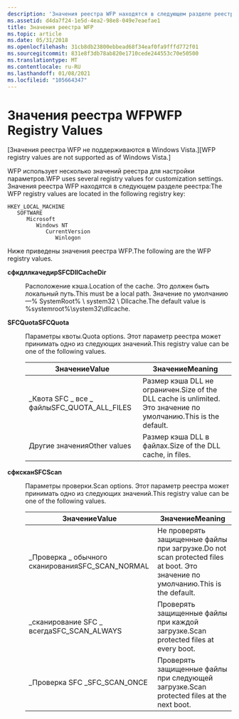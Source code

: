 ```yaml
---
description: 'Значения реестра WFP находятся в следующем разделе реестра: HKLM \\ Software \\ Microsoft \\ Windows NT \\ CurrentVersion \\ Winlogon.'
ms.assetid: d4da7f24-1e5d-4ea2-98e8-049e7eaefae1
title: Значения реестра WFP
ms.topic: article
ms.date: 05/31/2018
ms.openlocfilehash: 31cb8db23800ebbead68f34eaf0fa9fffd772f01
ms.sourcegitcommit: 831e8f3db78ab820e1710cede244553c70e50500
ms.translationtype: MT
ms.contentlocale: ru-RU
ms.lasthandoff: 01/08/2021
ms.locfileid: "105664347"
---
```

# <a name="wfp-registry-values"></a><span data-ttu-id="f8d23-103">Значения реестра WFP</span><span class="sxs-lookup"><span data-stu-id="f8d23-103">WFP Registry Values</span></span>

<span data-ttu-id="f8d23-104">\[Значения реестра WFP не поддерживаются в Windows Vista.\]</span><span class="sxs-lookup"><span data-stu-id="f8d23-104">\[WFP registry values are not supported as of Windows Vista.\]</span></span>

<span data-ttu-id="f8d23-105">WFP использует несколько значений реестра для настройки параметров.</span><span class="sxs-lookup"><span data-stu-id="f8d23-105">WFP uses several registry values for customization settings.</span></span> <span data-ttu-id="f8d23-106">Значения реестра WFP находятся в следующем разделе реестра:</span><span class="sxs-lookup"><span data-stu-id="f8d23-106">The WFP registry values are located in the following registry key:</span></span>

```
HKEY_LOCAL_MACHINE
   SOFTWARE
      Microsoft
         Windows NT
            CurrentVersion
               Winlogon
```

<span data-ttu-id="f8d23-107">Ниже приведены значения реестра WFP.</span><span class="sxs-lookup"><span data-stu-id="f8d23-107">The following are the WFP registry values.</span></span>

<dl> <dt>

<span data-ttu-id="f8d23-108"><span id="SFCDllCacheDir"></span><span id="sfcdllcachedir"></span><span id="SFCDLLCACHEDIR"></span>**сфкдллкачедир**</span><span class="sxs-lookup"><span data-stu-id="f8d23-108"><span id="SFCDllCacheDir"></span><span id="sfcdllcachedir"></span><span id="SFCDLLCACHEDIR"></span>**SFCDllCacheDir**</span></span>
</dt> <dd>

<span data-ttu-id="f8d23-109">Расположение кэша.</span><span class="sxs-lookup"><span data-stu-id="f8d23-109">Location of the cache.</span></span> <span data-ttu-id="f8d23-110">Это должен быть локальный путь.</span><span class="sxs-lookup"><span data-stu-id="f8d23-110">This must be a local path.</span></span> <span data-ttu-id="f8d23-111">Значение по умолчанию —% SystemRoot% \\ system32 \\ Dllcache.</span><span class="sxs-lookup"><span data-stu-id="f8d23-111">The default value is %systemroot%\\system32\\dllcache.</span></span>

</dd> <dt>

<span data-ttu-id="f8d23-112"><span id="SFCQuota"></span><span id="sfcquota"></span><span id="SFCQUOTA"></span>**SFCQuota**</span><span class="sxs-lookup"><span data-stu-id="f8d23-112"><span id="SFCQuota"></span><span id="sfcquota"></span><span id="SFCQUOTA"></span>**SFCQuota**</span></span>
</dt> <dd>

<span data-ttu-id="f8d23-113">Параметры квоты.</span><span class="sxs-lookup"><span data-stu-id="f8d23-113">Quota options.</span></span> <span data-ttu-id="f8d23-114">Этот параметр реестра может принимать одно из следующих значений.</span><span class="sxs-lookup"><span data-stu-id="f8d23-114">This registry value can be one of the following values.</span></span>



| <span data-ttu-id="f8d23-115">Значение</span><span class="sxs-lookup"><span data-stu-id="f8d23-115">Value</span></span>                  | <span data-ttu-id="f8d23-116">Значение</span><span class="sxs-lookup"><span data-stu-id="f8d23-116">Meaning</span></span>                                                  |
|------------------------|----------------------------------------------------------|
| <span data-ttu-id="f8d23-117">\_Квота SFC \_ все \_ файлы</span><span class="sxs-lookup"><span data-stu-id="f8d23-117">SFC\_QUOTA\_ALL\_FILES</span></span> | <span data-ttu-id="f8d23-118">Размер кэша DLL не ограничен.</span><span class="sxs-lookup"><span data-stu-id="f8d23-118">Size of the DLL cache is unlimited.</span></span> <span data-ttu-id="f8d23-119">Это значение по умолчанию.</span><span class="sxs-lookup"><span data-stu-id="f8d23-119">This is the default.</span></span> |
| <span data-ttu-id="f8d23-120">Другие значения</span><span class="sxs-lookup"><span data-stu-id="f8d23-120">Other values</span></span>           | <span data-ttu-id="f8d23-121">Размер кэша DLL в файлах.</span><span class="sxs-lookup"><span data-stu-id="f8d23-121">Size of the DLL cache, in files.</span></span>                         |



 

</dd> <dt>

<span data-ttu-id="f8d23-122"><span id="SFCScan"></span><span id="sfcscan"></span><span id="SFCSCAN"></span>**сфкскан**</span><span class="sxs-lookup"><span data-stu-id="f8d23-122"><span id="SFCScan"></span><span id="sfcscan"></span><span id="SFCSCAN"></span>**SFCScan**</span></span>
</dt> <dd>

<span data-ttu-id="f8d23-123">Параметры проверки.</span><span class="sxs-lookup"><span data-stu-id="f8d23-123">Scan options.</span></span> <span data-ttu-id="f8d23-124">Этот параметр реестра может принимать одно из следующих значений.</span><span class="sxs-lookup"><span data-stu-id="f8d23-124">This registry value can be one of the following values.</span></span>



| <span data-ttu-id="f8d23-125">Значение</span><span class="sxs-lookup"><span data-stu-id="f8d23-125">Value</span></span>             | <span data-ttu-id="f8d23-126">Значение</span><span class="sxs-lookup"><span data-stu-id="f8d23-126">Meaning</span></span>                                                   |
|-------------------|-----------------------------------------------------------|
| <span data-ttu-id="f8d23-127">\_Проверка \_ обычного сканирования</span><span class="sxs-lookup"><span data-stu-id="f8d23-127">SFC\_SCAN\_NORMAL</span></span> | <span data-ttu-id="f8d23-128">Не проверять защищенные файлы при загрузке.</span><span class="sxs-lookup"><span data-stu-id="f8d23-128">Do not scan protected files at boot.</span></span> <span data-ttu-id="f8d23-129">Это значение по умолчанию.</span><span class="sxs-lookup"><span data-stu-id="f8d23-129">This is the default.</span></span> |
| <span data-ttu-id="f8d23-130">\_сканирование SFC \_ всегда</span><span class="sxs-lookup"><span data-stu-id="f8d23-130">SFC\_SCAN\_ALWAYS</span></span> | <span data-ttu-id="f8d23-131">Проверять защищенные файлы при каждой загрузке.</span><span class="sxs-lookup"><span data-stu-id="f8d23-131">Scan protected files at every boot.</span></span>                       |
| <span data-ttu-id="f8d23-132">\_Проверка SFC \_</span><span class="sxs-lookup"><span data-stu-id="f8d23-132">SFC\_SCAN\_ONCE</span></span>   | <span data-ttu-id="f8d23-133">Проверять защищенные файлы при следующей загрузке.</span><span class="sxs-lookup"><span data-stu-id="f8d23-133">Scan protected files at the next boot.</span></span>                    |



 

</dd> </dl>

 

 



